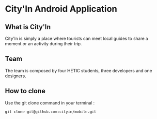 # City'In Android Application

## What is City'In

City'In is simply a place where tourists can meet local guides to share a moment or an activity during their trip.

## Team

The team is composed by four HETIC students, three developers and one designers.

## How to clone

Use the git clone command in your terminal :

``
git clone git@github.com:cityin/mobile.git
``


